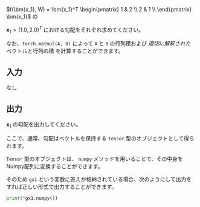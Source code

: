 $f(\bm{x_1}, W) = \bm{x_1}^T \begin{pmatrix}
1 & 2 \\
2 & 1 \\
\end{pmatrix} \bm{x_1}$ の

$\boldsymbol{x}_1 = (1.0, 2.0)^T$ における勾配をそれぞれ求めてください。

なお、`torch.matmul(A, B)` によって `A` と `B` の行列積および *適切に解釈された* ベクトルと行列の積 を計算することができます。

## 入力
なし

## 出力

$\boldsymbol{x}_1$ の勾配を出力してください。

ここで、通常、勾配はベクトルを保持する `Tensor` 型のオブジェクトとして得られます。

`Tensor` 型のオブジェクトは、 `numpy` メソッドを用いることで、その中身を Numpy配列に変換することができます。

そのため `gx1` という変数に答えが格納されている場合、次のようにして出力をすれば正しい形式で出力することができます。


```python
print(*gx1.numpy())
``` 